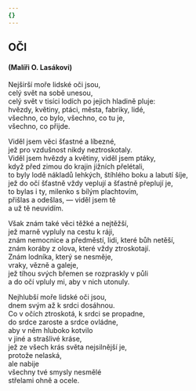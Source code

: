 ```yaml
---
{}
---
```


## OČI

#### (Malíři O. Lasákovi)

Nejširší moře lidské oči jsou,  
celý svět na sobě unesou,  
celý svět v tisíci lodích po jejich hladině pluje:  
hvězdy, květiny, ptáci, města, fabriky, lidé,  
všechno, co bylo, všechno, co tu je,  
všechno, co přijde.  

Viděl jsem věci šťastné a líbezné,  
jež pro vzdušnost nikdy neztroskotaly.  
Viděl jsem hvězdy a květiny, viděl jsem ptáky,  
když před zimou do krajin jižních přelétali,  
to byly lodě nákladů lehkých, štíhlého boku a labutí šíje,  
jež do očí šťastně vždy veplují a šťastně přeplují je,  
to bylas i ty, milenko s bílým plachtovím,  
přišlas a odešlas, — viděl jsem tě  
a už tě neuvidím.  

Však znám také věci těžké a nejtěžší,  
jež marně vypluly na cestu k ráji,  
znám nemocnice a předměstí, lidi, které bůh netěší,  
znám koráby z olova, které vždy ztroskotají.  
Znám lodníka, který se nesměje,  
vraky, vězně a galeje,  
jež tíhou svých břemen se rozpraskly v půli  
a do očí vpluly mi, aby v nich utonuly.  

Nejhlubší moře lidské oči jsou,  
dnem svým až k srdci dosáhnou.  
Co v očích ztroskotá, k srdci se propadne,  
do srdce zaroste a srdce ovládne,  
aby v něm hluboko kotvilo  
v jiné a strašlivé kráse,  
jež ze všech krás světa nejsilnější je,  
protože nelaská,  
ale nabije  
všechny tvé smysly nesmělé  
střelami ohně a ocele.
